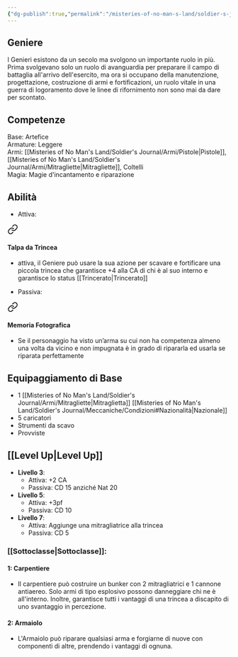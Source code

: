 ```yaml
---
{"dg-publish":true,"permalink":"/misteries-of-no-man-s-land/soldier-s-journal/classi/lista/geniere/"}
---
```


## Geniere
I Genieri esistono da un secolo ma svolgono un importante ruolo in più. Prima svolgevano solo un ruolo di avanguardia per preparare il campo di battaglia all'arrivo dell'esercito, ma ora si occupano della manutenzione, progettazione, costruzione di armi e fortificazioni, un ruolo vitale in una guerra di logoramento dove le linee di rifornimento non sono mai da dare per scontato.
## Competenze
Base: Artefice  
Armature: Leggere  
Armi: [[Misteries of No Man's Land/Soldier's Journal/Armi/Pistole\|Pistole]], [[Misteries of No Man's Land/Soldier's Journal/Armi/Mitragliette\|Mitragliette]], Coltelli  
Magia: Magie d'incantamento e riparazione
## Abilità
- Attiva: 
<div class="transclusion internal-embed is-loaded"><a class="markdown-embed-link" href="/misteries-of-no-man-s-land/soldier-s-journal/classi/classe/#talpa-da-trincea" aria-label="Open link"><svg xmlns="http://www.w3.org/2000/svg" width="24" height="24" viewBox="0 0 24 24" fill="none" stroke="currentColor" stroke-width="2" stroke-linecap="round" stroke-linejoin="round" class="svg-icon lucide-link"><path d="M10 13a5 5 0 0 0 7.54.54l3-3a5 5 0 0 0-7.07-7.07l-1.72 1.71"></path><path d="M14 11a5 5 0 0 0-7.54-.54l-3 3a5 5 0 0 0 7.07 7.07l1.71-1.71"></path></svg></a><div class="markdown-embed">



#### Talpa da Trincea
- attiva, il Geniere può usare la sua azione per scavare e fortificare una piccola trincea che garantisce +4 alla CA di chi è al suo interno e garantisce lo status [[Trincerato\|Trincerato]]

</div></div>

- Passiva: 
<div class="transclusion internal-embed is-loaded"><a class="markdown-embed-link" href="/misteries-of-no-man-s-land/soldier-s-journal/classi/classe/#memoria-fotografica" aria-label="Open link"><svg xmlns="http://www.w3.org/2000/svg" width="24" height="24" viewBox="0 0 24 24" fill="none" stroke="currentColor" stroke-width="2" stroke-linecap="round" stroke-linejoin="round" class="svg-icon lucide-link"><path d="M10 13a5 5 0 0 0 7.54.54l3-3a5 5 0 0 0-7.07-7.07l-1.72 1.71"></path><path d="M14 11a5 5 0 0 0-7.54-.54l-3 3a5 5 0 0 0 7.07 7.07l1.71-1.71"></path></svg></a><div class="markdown-embed">



#### Memoria Fotografica
- Se il personaggio ha visto un’arma su cui non ha competenza almeno una volta da vicino e non impugnata è in grado di ripararla ed usarla se riparata perfettamente

</div></div>


## Equipaggiamento di Base

- 1 [[Misteries of No Man's Land/Soldier's Journal/Armi/Mitragliette\|Mitraglietta]] [[Misteries of No Man's Land/Soldier's Journal/Meccaniche/Condizioni#Nazionalità\|Nazionale]]
- 5 caricatori
- Strumenti da scavo
- Provviste

## [[Level Up\|Level Up]]

- **Livello 3**:
    - Attiva: +2 CA
    - Passiva: CD 15 anziché Nat 20
- **Livello 5**:
    - Attiva: +3pf
    - Passiva: CD 10
- **Livello 7**:
    - Attiva: Aggiunge una mitragliatrice alla trincea
    - Passiva: CD 5
### [[Sottoclasse\|Sottoclasse]]:
#### 1: Carpentiere
- Il carpentiere può costruire un bunker con 2 mitragliatrici e 1 cannone antiaereo. Solo armi di tipo esplosivo possono danneggiare chi ne è all'interno. Inoltre, garantisce tutti i vantaggi di una trincea a discapito di uno svantaggio in percezione.
#### 2: Armaiolo
- L'Armaiolo può riparare qualsiasi arma e forgiarne di nuove con componenti di altre, prendendo i vantaggi di ognuna.